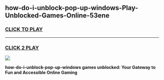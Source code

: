 
## how-do-i-unblock-pop-up-windows-Play-Unblocked-Games-Online-53ene
<h3>
<a href="https://premium76.site?title=how-do-i-unblock-pop-up-windows&ref=25A">CLICK TO PLAY</a></h3>
<hr>

<h3>
<a href="https://premium76.site?title=how-do-i-unblock-pop-up-windows&ref=25A">CLICK 2 PLAY</a>
  
</h3>

<a href="https://premium76.site?title=how-do-i-unblock-pop-up-windows&ref=25A"><img src="https://clearcache.store/games.png"></a>


**how-do-i-unblock-pop-up-windows games unblocked: Your Gateway to Fun and Accessible Online Gaming**
